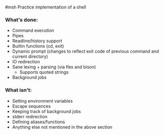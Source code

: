 #msh
Practice implementation of a shell

### What's done:
* Command execution
* Pipes
* Readline/history support
* Builtin functions (cd, exit)
* Dynamic prompt (changes to reflect exit code of previous command and current directory)
* IO redirection
* Sane lexing + parsing (via flex and bison)
    * Supports quoted strings
* Background jobs

### What isn't:
* Setting environment variables
* Escape sequences
* Keeping track of background jobs
* stderr redirection
* Defining aliases/functions
* Anything else not mentioned in the above section
